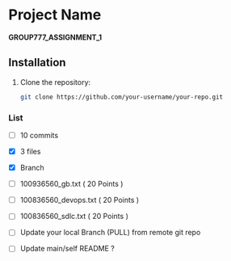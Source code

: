 # Project Name

**GROUP777_ASSIGNMENT_1**


## Installation

1. Clone the repository:

   ```bash
   git clone https://github.com/your-username/your-repo.git

### List
- [ ] 10 commits
- [x] 3 files
- [x] Branch
- [ ] 100936560_gb.txt ( 20 Points )
- [ ] 100836560_devops.txt ( 20 Points )
- [ ] 100836560_sdlc.txt ( 20 Points )
- [ ] Update your local Branch (PULL) from remote git repo
- [ ] Update main/self README ?

